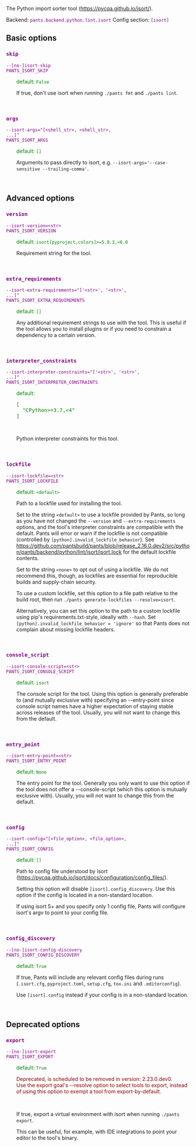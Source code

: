 
The Python import sorter tool (https://pycqa.github.io/isort/).

Backend: <span style="color: purple"><code>pants.backend.python.lint.isort</code></span>
Config section: <span style="color: purple"><code>[isort]</code></span>

## Basic options

<div style="color: purple">

### `skip`

  <code>--[no-]isort-skip</code><br>
  <code>PANTS_ISORT_SKIP</code><br>
</div>
<div style="padding-left: 2em;">
<span style="color: green">default: <code>False</code></span>

<br>

If true, don't use isort when running `./pants fmt` and `./pants lint`.
</div>
<br>

<div style="color: purple">

### `args`

  <code>--isort-args=&quot;[&lt;shell_str&gt;, &lt;shell_str&gt;, ...]&quot;</code><br>
  <code>PANTS_ISORT_ARGS</code><br>
</div>
<div style="padding-left: 2em;">
<span style="color: green">default: <code>[]</code></span>

<br>

Arguments to pass directly to isort, e.g. `--isort-args='--case-sensitive --trailing-comma'`.
</div>
<br>


## Advanced options

<div style="color: purple">

### `version`

  <code>--isort-version=&lt;str&gt;</code><br>
  <code>PANTS_ISORT_VERSION</code><br>
</div>
<div style="padding-left: 2em;">
<span style="color: green">default: <code>isort[pyproject,colors]&gt;=5.9.3,&lt;6.0</code></span>

<br>

Requirement string for the tool.
</div>
<br>

<div style="color: purple">

### `extra_requirements`

  <code>--isort-extra-requirements=&quot;['&lt;str&gt;', '&lt;str&gt;', ...]&quot;</code><br>
  <code>PANTS_ISORT_EXTRA_REQUIREMENTS</code><br>
</div>
<div style="padding-left: 2em;">
<span style="color: green">default: <code>[]</code></span>

<br>

Any additional requirement strings to use with the tool. This is useful if the tool allows you to install plugins or if you need to constrain a dependency to a certain version.
</div>
<br>

<div style="color: purple">

### `interpreter_constraints`

  <code>--isort-interpreter-constraints=&quot;['&lt;str&gt;', '&lt;str&gt;', ...]&quot;</code><br>
  <code>PANTS_ISORT_INTERPRETER_CONSTRAINTS</code><br>
</div>
<div style="padding-left: 2em;">
<span style="color: green">default: <pre>[
  "CPython&gt;=3.7,&lt;4"
]</pre></span>

<br>

Python interpreter constraints for this tool.
</div>
<br>

<div style="color: purple">

### `lockfile`

  <code>--isort-lockfile=&lt;str&gt;</code><br>
  <code>PANTS_ISORT_LOCKFILE</code><br>
</div>
<div style="padding-left: 2em;">
<span style="color: green">default: <code>&lt;default&gt;</code></span>

<br>

Path to a lockfile used for installing the tool.

Set to the string `<default>` to use a lockfile provided by Pants, so long as you have not changed the `--version` and `--extra-requirements` options, and the tool's interpreter constraints are compatible with the default. Pants will error or warn if the lockfile is not compatible (controlled by `[python].invalid_lockfile_behavior`). See https://github.com/pantsbuild/pants/blob/release_2.16.0.dev2/src/python/pants/backend/python/lint/isort/isort.lock for the default lockfile contents.

Set to the string `<none>` to opt out of using a lockfile. We do not recommend this, though, as lockfiles are essential for reproducible builds and supply-chain security.

To use a custom lockfile, set this option to a file path relative to the build root, then run `./pants generate-lockfiles --resolve=isort`.

Alternatively, you can set this option to the path to a custom lockfile using pip's requirements.txt-style, ideally with `--hash`. Set `[python].invalid_lockfile_behavior = 'ignore'` so that Pants does not complain about missing lockfile headers.
</div>
<br>

<div style="color: purple">

### `console_script`

  <code>--isort-console-script=&lt;str&gt;</code><br>
  <code>PANTS_ISORT_CONSOLE_SCRIPT</code><br>
</div>
<div style="padding-left: 2em;">
<span style="color: green">default: <code>isort</code></span>

<br>

The console script for the tool. Using this option is generally preferable to (and mutually exclusive with) specifying an --entry-point since console script names have a higher expectation of staying stable across releases of the tool. Usually, you will not want to change this from the default.
</div>
<br>

<div style="color: purple">

### `entry_point`

  <code>--isort-entry-point=&lt;str&gt;</code><br>
  <code>PANTS_ISORT_ENTRY_POINT</code><br>
</div>
<div style="padding-left: 2em;">
<span style="color: green">default: <code>None</code></span>

<br>

The entry point for the tool. Generally you only want to use this option if the tool does not offer a --console-script (which this option is mutually exclusive with). Usually, you will not want to change this from the default.
</div>
<br>

<div style="color: purple">

### `config`

  <code>--isort-config=&quot;[&lt;file_option&gt;, &lt;file_option&gt;, ...]&quot;</code><br>
  <code>PANTS_ISORT_CONFIG</code><br>
</div>
<div style="padding-left: 2em;">
<span style="color: green">default: <code>[]</code></span>

<br>

Path to config file understood by isort (https://pycqa.github.io/isort/docs/configuration/config_files/).

Setting this option will disable `[isort].config_discovery`. Use this option if the config is located in a non-standard location.

If using isort 5+ and you specify only 1 config file, Pants will configure isort's argv to point to your config file.
</div>
<br>

<div style="color: purple">

### `config_discovery`

  <code>--[no-]isort-config-discovery</code><br>
  <code>PANTS_ISORT_CONFIG_DISCOVERY</code><br>
</div>
<div style="padding-left: 2em;">
<span style="color: green">default: <code>True</code></span>

<br>

If true, Pants will include any relevant config files during runs (`.isort.cfg`, `pyproject.toml`, `setup.cfg`, `tox.ini` and `.editorconfig`).

Use `[isort].config` instead if your config is in a non-standard location.
</div>
<br>


## Deprecated options

<div style="color: purple">

### `export`

  <code>--[no-]isort-export</code><br>
  <code>PANTS_ISORT_EXPORT</code><br>
</div>
<div style="padding-left: 2em;">
<span style="color: green">default: <code>True</code></span>
<p style="color: darkred">Deprecated, is scheduled to be removed in version: 2.23.0.dev0.<br>Use the export goal's --resolve option to select tools to export, instead of using this option to exempt a tool from export-by-default.</p>
<br>

If true, export a virtual environment with isort when running `./pants export`.

This can be useful, for example, with IDE integrations to point your editor to the tool's binary.
</div>
<br>



